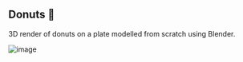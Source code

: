 ## Donuts 🍩
3D render of donuts on a plate modelled from scratch using Blender.

![image](Donuts.png)
